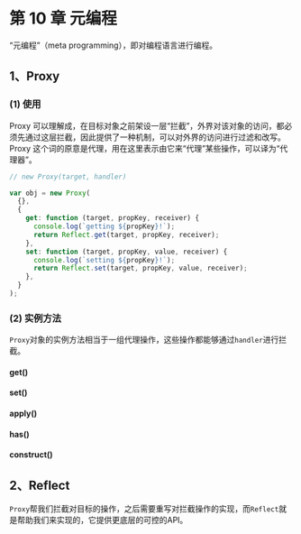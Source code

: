# 第 10 章 元编程

“元编程”（meta programming），即对编程语言进行编程。

## 1、Proxy

### (1) 使用

Proxy 可以理解成，在目标对象之前架设一层“拦截”，外界对该对象的访问，都必须先通过这层拦截，因此提供了一种机制，可以对外界的访问进行过滤和改写。Proxy 这个词的原意是代理，用在这里表示由它来“代理”某些操作，可以译为“代理器”。

```js
// new Proxy(target, handler)

var obj = new Proxy(
  {},
  {
    get: function (target, propKey, receiver) {
      console.log(`getting ${propKey}!`);
      return Reflect.get(target, propKey, receiver);
    },
    set: function (target, propKey, value, receiver) {
      console.log(`setting ${propKey}!`);
      return Reflect.set(target, propKey, value, receiver);
    },
  }
);
```

### (2) 实例方法

`Proxy`对象的实例方法相当于一组代理操作，这些操作都能够通过`handler`进行拦截。

#### get()

#### set()

#### apply()

#### has()

#### construct()

## 2、Reflect

`Proxy`帮我们拦截对目标的操作，之后需要重写对拦截操作的实现，而`Reflect`就是帮助我们来实现的，它提供更底层的可控的API。
